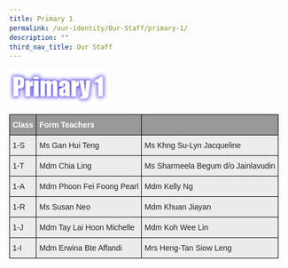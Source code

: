 ```yaml
---
title: Primary 1
permalink: /our-identity/Our-Staff/primary-1/
description: ""
third_nav_title: Our Staff
---
```


<img src="/images/P1.png" 
     style="width:35%">


<style type="text/css">
.tg  {border-collapse:collapse;border-spacing:0;margin:0px auto;}
.tg td{border-color:black;border-style:solid;border-width:1px;font-family:Arial, sans-serif;font-size:14px;
  overflow:hidden;padding:10px 5px;word-break:normal;}
.tg th{border-color:black;border-style:solid;border-width:1px;font-family:Arial, sans-serif;font-size:14px;
  font-weight:normal;overflow:hidden;padding:10px 5px;word-break:normal;}
.tg .tg-fxx4{background-color:#ECECEC;color:#222;text-align:left;vertical-align:middle}
.tg .tg-e6w6{background-color:#999;color:#FFF;font-weight:bold;text-align:left;vertical-align:middle}
.tg .tg-2hhi{background-color:#999;color:#FFF;font-weight:bold;text-align:left;vertical-align:top}
</style>
<table class="tg">
<tbody>
  <tr>
    <td class="tg-e6w6"><span style="color:#FFF;background-color:#999">Class</span></td>
    <td class="tg-e6w6"><span style="color:#FFF;background-color:#999">Form Teachers</span></td>
    <td class="tg-2hhi"></td>
  </tr>
  <tr>
    <td class="tg-fxx4"><span style="color:#222">1-S</span></td>
    <td class="tg-fxx4"><span style="color:#222">Ms Gan Hui Teng</span></td>
    <td class="tg-fxx4"><span style="color:#222">Ms Khng Su-Lyn Jacqueline</span></td>
  </tr>
  <tr>
    <td class="tg-fxx4"><span style="color:#222">1-T</span></td>
    <td class="tg-fxx4"><span style="color:#222">Mdm Chia Ling</span></td>
    <td class="tg-fxx4"><span style="color:#222">Ms Sharmeela Begum d/o Jainlavudin</span></td>
  </tr>
  <tr>
    <td class="tg-fxx4"><span style="color:#222"> 1-A</span></td>
    <td class="tg-fxx4"><span style="color:#222">Mdm Phoon Fei Foong Pearl</span></td>
    <td class="tg-fxx4"><span style="color:#222">Mdm Kelly Ng</span></td>
  </tr>
  <tr>
    <td class="tg-fxx4"><span style="color:#222"> 1-R</span></td>
    <td class="tg-fxx4"><span style="color:#222">Ms Susan Neo</span></td>
    <td class="tg-fxx4"><span style="color:#222">Mdm Khuan Jiayan</span></td>
  </tr>
  <tr>
    <td class="tg-fxx4"><span style="color:#222"> 1-J</span></td>
    <td class="tg-fxx4"><span style="color:#222">Mdm Tay Lai Hoon Michelle</span></td>
    <td class="tg-fxx4"><span style="color:#222">Mdm Koh Wee Lin</span></td>
  </tr>
  <tr>
    <td class="tg-fxx4"><span style="color:#222"> 1-I</span></td>
    <td class="tg-fxx4"><span style="color:#222">Mdm Erwina Bte Affandi</span></td>
    <td class="tg-fxx4"><span style="color:#222">Mrs Heng-Tan Siow Leng</span></td>
  </tr>
</tbody>
</table>